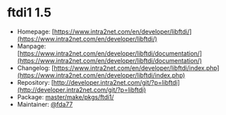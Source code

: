 # ftdi1 1.5
  - Homepage: [https://www.intra2net.com/en/developer/libftdi/](https://www.intra2net.com/en/developer/libftdi/)
  - Manpage: [https://www.intra2net.com/en/developer/libftdi/documentation/](https://www.intra2net.com/en/developer/libftdi/documentation/)
  - Changelog: [https://www.intra2net.com/en/developer/libftdi/index.php](https://www.intra2net.com/en/developer/libftdi/index.php)
  - Repository: [http://developer.intra2net.com/git/?p=libftdi](http://developer.intra2net.com/git/?p=libftdi)
  - Package: [master/make/pkgs/ftdi1/](https://github.com/Freetz-NG/freetz-ng/tree/master/make/pkgs/ftdi1/)
  - Maintainer: [@fda77](https://github.com/fda77)

